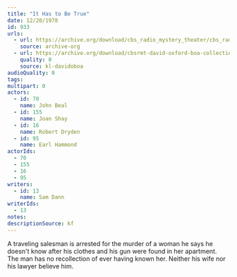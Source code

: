 ```yaml
---
title: "It Has to Be True"
date: 12/20/1978
id: 933
urls: 
  - url: https://archive.org/download/cbs_radio_mystery_theater/cbs_radio_mystery_theater-0901-0950.zip/cbs_radio_mystery_theater-0901-0950%2Fcbsrmt_0933_it_has_to_be_true.mp3
    source: archive-org
  - url: https://archive.org/download/cbsrmt-david-oxford-boa-collection/CBSRMT-781220-0933-It-Has-to-Be-True-(128-48)_WBBM-JE-{BoA}.mp3
    quality: 0
    source: kl-davidoboa
audioQuality: 0
tags: 
multipart: 0
actors:  
  - id: 70
    name: John Beal  
  - id: 155
    name: Joan Shay  
  - id: 16
    name: Robert Dryden  
  - id: 95
    name: Earl Hammond
actorIds:  
  - 70  
  - 155  
  - 16  
  - 95
writers:  
  - id: 13
    name: Sam Dann
writerIds:  
  - 13
notes: 
descriptionSource: kf
---
```

A traveling salesman is arrested for the murder of a woman he says he doesn't know after his clothes and his gun were found in her apartment. The man has no recollection of ever having known her. Neither his wife nor his lawyer believe him.
